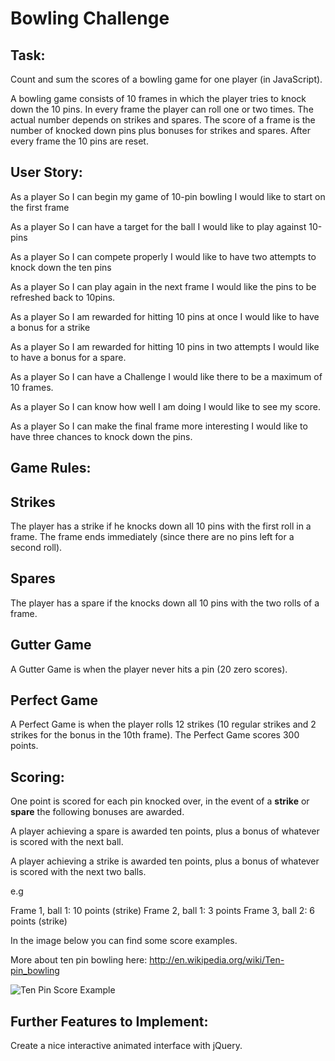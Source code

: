 
Bowling Challenge
=================

Task:
-----

Count and sum the scores of a bowling game for one player (in JavaScript).

A bowling game consists of 10 frames in which the player tries to knock down the 10 pins. In every frame the player can roll one or two times. The actual number depends on strikes and spares. The score of a frame is the number of knocked down pins plus bonuses for strikes and spares. After every frame the 10 pins are reset.

User Story:
-----------

As a player
So I can begin my game of 10-pin bowling
I would like to start on the first frame

As a player
So I can have a target for the ball
I would like to play against 10-pins

As a player
So I can compete properly
I would like to have two attempts to knock down the ten pins

As a player
So I can play again in the next frame
I would like the pins to be refreshed back to 10pins.

As a player
So I am rewarded for hitting 10 pins at once
I would like to have a bonus for a strike

As a player
So I am rewarded for hitting 10 pins in two attempts
I would like to have a bonus for a spare.

As a player
So I can have a Challenge
I would like there to be a maximum of 10 frames.

As a player
So I can know how well I am doing
I would like to see my score.

As a player
So I can make the final frame more interesting
I would like to have three chances to knock down the pins.

Game Rules:
-----------
## Strikes

The player has a strike if he knocks down all 10 pins with the first roll in a frame. The frame ends immediately (since there are no pins left for a second roll).

## Spares

The player has a spare if the knocks down all 10 pins with the two rolls of a frame.

## Gutter Game

A Gutter Game is when the player never hits a pin (20 zero scores).

## Perfect Game

A Perfect Game is when the player rolls 12 strikes (10 regular strikes and 2 strikes for the bonus in the 10th frame). The Perfect Game scores 300 points.

Scoring:
--------

One point is scored for each pin knocked over, in the event of a **strike** or **spare** the following bonuses are awarded.

A player achieving a spare is awarded ten points, plus a bonus of whatever is scored with the next ball.

A player achieving a strike is awarded ten points, plus a bonus of whatever is scored with the next two balls.

e.g

Frame 1, ball 1: 10 points (strike)
Frame 2, ball 1: 3 points
Frame 3, ball 2: 6 points (strike)

In the image below you can find some score examples.

More about ten pin bowling here: http://en.wikipedia.org/wiki/Ten-pin_bowling

![Ten Pin Score Example](images/example_ten_pin_scoring.png)


Further Features to Implement:
------------------------------

Create a nice interactive animated interface with jQuery.
